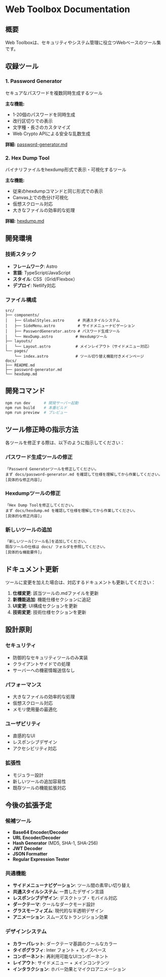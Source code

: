 # Web Toolbox Documentation

## 概要
Web Toolboxは、セキュリティやシステム管理に役立つWebベースのツール集です。

## 収録ツール

### 1. Password Generator
セキュアなパスワードを複数同時生成するツール

**主な機能:**
- 1-20個のパスワードを同時生成
- 改行区切りでの表示
- 文字種・長さのカスタマイズ
- Web Crypto APIによる安全な乱数生成

**詳細:** [password-generator.md](./password-generator.md)

### 2. Hex Dump Tool
バイナリファイルをhexdump形式で表示・可視化するツール

**主な機能:**
- 従来のhexdumpコマンドと同じ形式での表示
- Canvas上での色分け可視化
- 仮想スクロール対応
- 大きなファイルの効率的な処理

**詳細:** [hexdump.md](./hexdump.md)

## 開発環境

### 技術スタック
- **フレームワーク**: Astro
- **言語**: TypeScript/JavaScript
- **スタイル**: CSS（Grid/Flexbox）
- **デプロイ**: Netlify対応

### ファイル構成
```
src/
├── components/
│   ├── GlobalStyles.astro      # 共通スタイルシステム
│   ├── SideMenu.astro          # サイドメニューナビゲーション
│   ├── PasswordGenerator.astro # パスワード生成ツール
│   └── HexDump.astro          # Hexdumpツール
├── layouts/
│   └── Layout.astro           # メインレイアウト（サイドメニュー対応）
└── pages/
    └── index.astro            # ツール切り替え機能付きメインページ
docs/
├── README.md
├── password-generator.md
└── hexdump.md
```

## 開発コマンド
```bash
npm run dev      # 開発サーバー起動
npm run build    # 本番ビルド
npm run preview  # プレビュー
```

## ツール修正時の指示方法

各ツールを修正する際は、以下のように指示してください：

### パスワード生成ツールの修正
```
「Password Generatorツールを修正してください。
まず docs/password-generator.md を確認して仕様を理解してから作業してください。
[具体的な修正内容]」
```

### Hexdumpツールの修正
```
「Hex Dump Toolを修正してください。
まず docs/hexdump.md を確認して仕様を理解してから作業してください。
[具体的な修正内容]」
```

### 新しいツールの追加
```
「新しいツール[ツール名]を追加してください。
既存ツールの仕様は docs/ フォルダを参照してください。
[具体的な機能要件]」
```

## ドキュメント更新

ツールに変更を加えた場合は、対応するドキュメントも更新してください：

1. **仕様変更**: 該当ツールの.mdファイルを更新
2. **新機能追加**: 機能仕様セクションに追記
3. **UI変更**: UI構成セクションを更新
4. **技術変更**: 技術仕様セクションを更新

## 設計原則

### セキュリティ
- 防御的なセキュリティツールのみ実装
- クライアントサイドでの処理
- サーバーへの機密情報送信なし

### パフォーマンス
- 大きなファイルの効率的な処理
- 仮想スクロール対応
- メモリ使用量の最適化

### ユーザビリティ
- 直感的なUI
- レスポンシブデザイン
- アクセシビリティ対応

### 拡張性
- モジュラー設計
- 新しいツールの追加容易性
- 既存ツールの機能拡張対応

## 今後の拡張予定

### 候補ツール
- **Base64 Encoder/Decoder**
- **URL Encoder/Decoder**
- **Hash Generator** (MD5, SHA-1, SHA-256)
- **JWT Decoder**
- **JSON Formatter**
- **Regular Expression Tester**

### 共通機能
- **サイドメニューナビゲーション**: ツール間の素早い切り替え
- **共通スタイルシステム**: 一貫したデザイン言語
- **レスポンシブデザイン**: デスクトップ・モバイル対応
- **ダークテーマ**: クールなダークモード設計
- **グラスモーフィズム**: 現代的な半透明デザイン
- **アニメーション**: スムーズなトランジション効果

### デザインシステム
- **カラーパレット**: ダークテーマ基調のクールなカラー
- **タイポグラフィ**: Inter フォント + モノスペース
- **コンポーネント**: 再利用可能なUIコンポーネント
- **レイアウト**: サイドメニュー + メインコンテンツ
- **インタラクション**: ホバー効果とマイクロアニメーション
